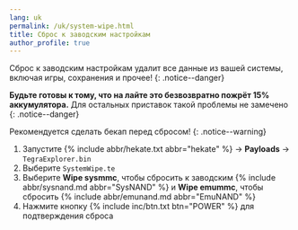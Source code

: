```yaml
---
lang: uk
permalink: /uk/system-wipe.html
title: Сброс к заводским настройкам
author_profile: true
---
```


Сброс к заводским настройкам удалит все данные из вашей системы, включая игры, сохранения и прочее!
{: .notice--danger}

**Будьте готовы к тому, что на лайте это безвозвратно пожрёт 15% аккумулятора.** Для остальных приставок такой проблемы не замечено
{: .notice--danger}

Рекомендуется сделать бекап перед сбросом!
{: .notice--warning}

1. Запустите {% include abbr/hekate.txt abbr="hekate" %} -> **Payloads** -> `TegraExplorer.bin`
1. Выберите `SystemWipe.te`
1. Выберите **Wipe sysmmc**, чтобы сбросить к заводским {% include abbr/sysnand.md abbr="SysNAND" %} и **Wipe emummc**, чтобы сбросить {% include abbr/emunand.md abbr="EmuNAND" %}
1. Нажмите кнопку {% include inc/btn.txt btn="POWER" %} для подтверждения сброса 
